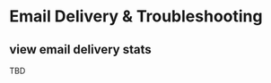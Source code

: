 # Email Delivery & Troubleshooting

<span id="gv-6delivery-5delivstats"></span>
## view email delivery stats

<span class="todo">
TBD
</span>
